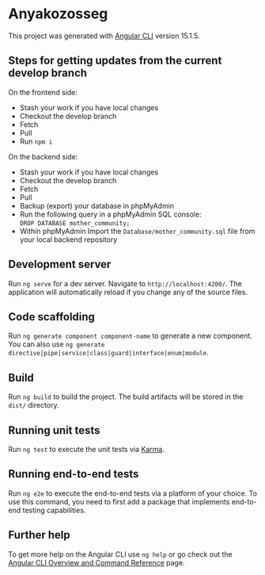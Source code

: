 # Anyakozosseg

This project was generated with [Angular CLI](https://github.com/angular/angular-cli) version 15.1.5.

## Steps for getting updates from the current develop branch

On the frontend side:

- Stash your work if you have local changes
- Checkout the develop branch
- Fetch
- Pull
- Run `npm i`

On the backend side:

- Stash your work if you have local changes
- Checkout the develop branch
- Fetch
- Pull
- Backup (export) your database in phpMyAdmin
- Run the following query in a phpMyAdmin SQL console:  
  `DROP DATABASE mother_community;`
- Within phpMyAdmin Import the `Database/mother_community.sql` file from your local backend repository

## Development server

Run `ng serve` for a dev server. Navigate to `http://localhost:4200/`. The application will automatically reload if you change any of the source files.

## Code scaffolding

Run `ng generate component component-name` to generate a new component. You can also use `ng generate directive|pipe|service|class|guard|interface|enum|module`.

## Build

Run `ng build` to build the project. The build artifacts will be stored in the `dist/` directory.

## Running unit tests

Run `ng test` to execute the unit tests via [Karma](https://karma-runner.github.io).

## Running end-to-end tests

Run `ng e2e` to execute the end-to-end tests via a platform of your choice. To use this command, you need to first add a package that implements end-to-end testing capabilities.

## Further help

To get more help on the Angular CLI use `ng help` or go check out the [Angular CLI Overview and Command Reference](https://angular.io/cli) page.
